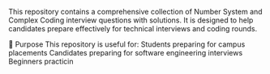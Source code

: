 This repository contains a comprehensive collection of Number System and Complex Coding interview questions with solutions.
It is designed to help candidates prepare effectively for technical interviews and coding rounds.


🎯 Purpose
This repository is useful for:
Students preparing for campus placements
Candidates preparing for software engineering interviews
Beginners practicin
